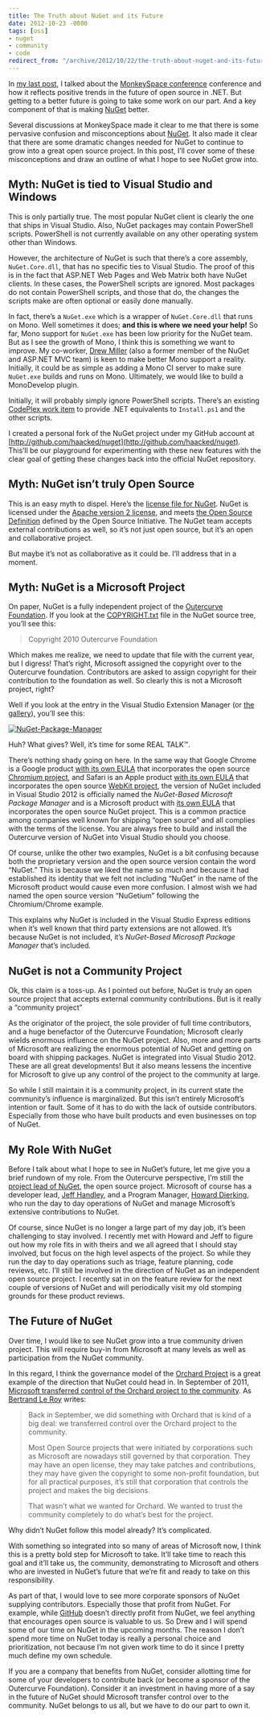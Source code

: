 ```yaml
---
title: The Truth about NuGet and its Future
date: 2012-10-23 -0800
tags: [oss]
- nuget
- community
- code
redirect_from: "/archive/2012/10/22/the-truth-about-nuget-and-its-future.aspx/"
---
```


In [my last
post](https://haacked.com/archive/2012/10/21/monkeyspace-dotnet-oss.aspx "MonkeySpace shines a light on .NET open source"),
I talked about the [MonkeySpace
conference](http://monkeyspace.org/ "MonkeySpace Conference") conference
and how it reflects positive trends in the future of open source in
.NET. But getting to a better future is going to take some work on our
part. And a key component of that is making
[NuGet](http://nuget.org/ "NuGet") better.

Several discussions at MonkeySpace made it clear to me that there is
some pervasive confusion and misconceptions about
[NuGet](http://nuget.org/ "NuGet"). It also made it clear that there are
some dramatic changes needed for NuGet to continue to grow into a great
open source project. In this post, I’ll cover some of these
misconceptions and draw an outline of what I hope to see NuGet grow
into.

Myth: NuGet is tied to Visual Studio and Windows
------------------------------------------------

This is only partially true. The most popular NuGet client is clearly
the one that ships in Visual Studio. Also, NuGet packages may contain
PowerShell scripts. PowerShell is not currently available on any other
operating system other than Windows.

However, the architecture of NuGet is such that there’s a core assembly,
`NuGet.Core.dll`, that has no specific ties to Visual Studio. The proof
of this is in the fact that ASP.NET Web Pages and Web Matrix both have
NuGet clients. In these cases, the PowerShell scripts are ignored. Most
packages do not contain PowerShell scripts, and those that do, the
changes the scripts make are often optional or easily done manually.

In fact, there’s a `NuGet.exe` which is a wrapper of `NuGet.Core.dll`
that runs on Mono. Well sometimes it does; **and this is where we need
your help!** So far, Mono support for `NuGet.exe` has been low priority
for the NuGet team. But as I see the growth of Mono, I think this is
something we want to improve. My co-worker, [Drew
Miller](http://twitter.com/halfogre "Drew Miller on Twitter") (also a
former member of the NuGet and ASP.NET MVC team) is keen to make better
Mono support a reality. Initially, it could be as simple as adding a
Mono CI server to make sure `NuGet.exe` builds and runs on Mono.
Ultimately, we would like to build a MonoDevelop plugin.

Initially, it will probably simply ignore PowerShell scripts. There’s an
existing [CodePlex work
item](http://nuget.codeplex.com/workitem/720 ".NET equivalent of install.ps1, uninstall.ps1 and init.ps1")
to provide .NET equivalents to `Install.ps1` and the other scripts.

I created a personal fork of the NuGet project under my GitHub account
at [http://github.com/haacked/nuget](http://github.com/haacked/nuget).
This’ll be our playground for experimenting with these new features with
the clear goal of getting these changes back into the official NuGet
repository.

Myth: NuGet isn’t truly Open Source
-----------------------------------

This is an easy myth to dispel. Here’s the [license file for
NuGet](http://nuget.codeplex.com/SourceControl/changeset/view/767d123c4d2a#LICENSE.txt "License").
NuGet is licensed under the [Apache version 2
license](http://www.apache.org/licenses/LICENSE-2.0.html "Apache v2 License"),
and meets [the Open Source
Definition](http://opensource.org/docs/osd "Open Source Definition")
defined by the Open Source Initiative. The NuGet team accepts external
contributions as well, so it’s not just open source, but it’s an open
and collaborative project.

But maybe it’s not as collaborative as it could be. I’ll address that in
a moment.

Myth: NuGet is a Microsoft Project
----------------------------------

On paper, NuGet is a fully independent project of the [Outercurve
Foundation](http://www.outercurve.org/ "Outercurve Foundation"). If you
look at the
[COPYRIGHT.txt](http://nuget.codeplex.com/SourceControl/changeset/view/767d123c4d2a#COPYRIGHT.txt "NuGet copyright")
file in the NuGet source tree, you’ll see this:

> Copyright 2010 Outercurve Foundation

Which makes me realize, we need to update that file with the current
year, but I digress! That’s right, Microsoft assigned the copyright over
to the Outercurve foundation. Contributors are asked to assign copyright
for their contribution to the foundation as well. So clearly this is not
a Microsoft project, right?

Well if you look at the entry in the Visual Studio Extension Manager (or
[the
gallery](http://visualstudiogallery.msdn.microsoft.com/27077b70-9dad-4c64-adcf-c7cf6bc9970c?SRC=Home "NuGet in VS Extension Gallery")),
you’ll see this:

[![NuGet-Package-Manager](https://haacked.com/images/haacked_com/WindowsLiveWriter/The-Truth-about-NuGet_B15C/NuGet-Package-Manager_thumb.png "NuGet-Package-Manager")](https://haacked.com/images/haacked_com/WindowsLiveWriter/The-Truth-about-NuGet_B15C/NuGet-Package-Manager_2.png)

Huh? What gives? Well, it’s time for some REAL TALK™.

There’s nothing shady going on here. In the same way that Google Chrome
is a Google product [with its own
EULA](https://www.google.com/intl/en/chrome/browser/eula.html "Google Chrome EULA")
that incorporates the open source [Chromium
project](http://www.chromium.org/ "The Chromium Projects"), and Safari
is an Apple product [with its own
EULA](http://images.apple.com/legal/sla/docs/SafariWindows.pdf "Safari EULA")
that incorporates the open source [WebKit
project](http://www.webkit.org/ "WebKit"), the version of NuGet included
in Visual Studio 2012 is officially named the *NuGet-Based Microsoft
Package Manager* and is a Microsoft product with [its own
EULA](http://visualstudiogallery.msdn.microsoft.com/site/27077b70-9dad-4c64-adcf-c7cf6bc9970c/eula?licenseType=None "EULA")
that incorporates the open source NuGet project. This is a common
practice among companies well known for shipping “open source” and all
complies with the terms of the license. You are always free to build and
install the Outercurve version of NuGet into Visual Studio should you
choose.

Of course, unlike the other two examples, NuGet is a bit confusing
because both the proprietary version and the open source version contain
the word “NuGet.” This is because we liked the name so much and because
it had established its identity that we felt not including “NuGet” in
the name of the Microsoft product would cause even more confusion. I
almost wish we had named the open source version “NuGetium” following
the Chromium/Chrome example.

This explains why NuGet is included in the Visual Studio Express
editions when it’s well known that third party extensions are not
allowed. It’s because NuGet is not included, it’s *NuGet-Based Microsoft
Package Manager* that’s included.

NuGet is not a Community Project
--------------------------------

Ok, this claim is a toss-up. As I pointed out before, NuGet is truly an
open source project that accepts external community contributions. But
is it really a “community project”

As the originator of the project, the sole provider of full time
contributors, and a huge benefactor of the Outercurve Foundation;
Microsoft clearly wields enormous influence on the NuGet project. Also,
more and more parts of Microsoft are realizing the enormous potential of
NuGet and getting on board with shipping packages. NuGet is integrated
into Visual Studio 2012. These are all great developments! But it also
means lessens the incentive for Microsoft to give up any control of the
project to the community at large.

So while I still maintain it is a community project, in its current
state the community’s influence is marginalized. But this isn’t entirely
Microsoft’s intention or fault. Some of it has to do with the lack of
outside contributors. Especially from those who have built products and
even businesses on top of NuGet.

My Role With NuGet
------------------

Before I talk about what I hope to see in NuGet’s future, let me give
you a brief rundown of my role. From the Outercurve perspective, I’m
still the [project lead of
NuGet](http://www.outercurve.org/Galleries/ASPNETOpenSourceGallery/NuGet "NuGet Project Page"),
the open source project. Microsoft of course has a developer lead, [Jeff
Handley](http://jeffhandley.com/ "Jeff Handley's Blog"), and a Program
Manager, [Howard
Dierking](http://codebetter.com/howarddierking/ "Howard Dierking's Blog"),
who run the day to day operations of NuGet and manage Microsoft’s
extensive contributions to NuGet.

Of course, since NuGet is no longer a large part of my day job, it’s
been challenging to stay involved. I recently met with Howard and Jeff
to figure out how my role fits in with theirs and we all agreed that I
should stay involved, but focus on the high level aspects of the
project. So while they run the day to day operations such as triage,
feature planning, code reviews, etc. I’ll still be involved in the
direction of NuGet as an independent open source project. I recently sat
in on the feature review for the next couple of versions of NuGet and
will periodically visit my old stomping grounds for these product
reviews.

The Future of NuGet
-------------------

Over time, I would like to see NuGet grow into a true community driven
project. This will require buy-in from Microsoft at many levels as well
as participation from the NuGet community.

In this regard, I think the governance model of the [Orchard
Project](http://www.orchardproject.net/ "Orchard Project Website") is a
great example of the direction that NuGet could head in. In September of
2011, [Microsoft transferred control of the Orchard project to the
community](http://weblogs.asp.net/bleroy/archive/2012/01/30/about-orchard-governance-and-microsoft.aspx "Orchard Governance and Microsoft").
As [Bertrand Le Roy](http://weblogs.asp.net/bleroy/ "Bertrand Le Roy")
writes:

> Back in September, we did something with Orchard that is kind of a big
> deal: we transferred control over the Orchard project to the
> community.
>
> Most Open Source projects that were initiated by corporations such as
> Microsoft are nowadays still governed by that corporation. They may
> have an open license, they may take patches and contributions, they
> may have given the copyright to some non-profit foundation, but for
> all practical purposes, it’s still that corporation that controls the
> project and makes the big decisions.
>
> That wasn’t what we wanted for Orchard. We wanted to trust the
> community completely to do what’s best for the project.

Why didn’t NuGet follow this model already? It’s complicated.

With something so integrated into so many of areas of Microsoft now, I
think this is a pretty bold step for Microsoft to take. It’ll take time
to reach this goal and it’ll take us, the community, demonstrating to
Microsoft and others who are invested in NuGet’s future that we’re fit
and ready to take on this responsibility.

As part of that, I would love to see more corporate sponsors of NuGet
supplying contributors. Especially those that profit from NuGet. For
example, while [GitHub](https://github.com/ "GitHub") doesn’t directly
profit from NuGet, we feel anything that encourages open source is
valuable to us. So Drew and I will spend some of our time on NuGet in
the upcoming months. The reason I don’t spend more time on NuGet today
is really a personal choice and prioritization, not because I’m not
given work time to do it since I pretty much define my own schedule.

If you are a company that benefits from NuGet, consider allotting time
for some of your developers to contribute back (or become a sponsor of
the Outercurve Foundation). Consider it an investment in having more of
a say in the future of NuGet should Microsoft transfer control over to
the community. NuGet belongs to us all, but we have to do our part to
own it.

